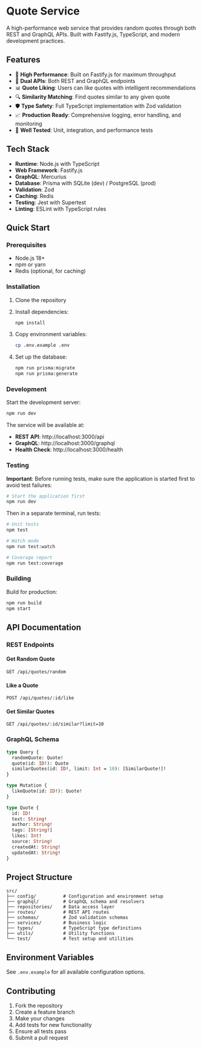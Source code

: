 # Quote Service

A high-performance web service that provides random quotes through both REST and GraphQL APIs. Built with Fastify.js, TypeScript, and modern development practices.

## Features

- 🚀 **High Performance**: Built on Fastify.js for maximum throughput
- 🔄 **Dual APIs**: Both REST and GraphQL endpoints
- 📊 **Quote Liking**: Users can like quotes with intelligent recommendations
- 🔍 **Similarity Matching**: Find quotes similar to any given quote
- 🛡️ **Type Safety**: Full TypeScript implementation with Zod validation
- 📈 **Production Ready**: Comprehensive logging, error handling, and monitoring
- 🧪 **Well Tested**: Unit, integration, and performance tests

## Tech Stack

- **Runtime**: Node.js with TypeScript
- **Web Framework**: Fastify.js
- **GraphQL**: Mercurius
- **Database**: Prisma with SQLite (dev) / PostgreSQL (prod)
- **Validation**: Zod
- **Caching**: Redis
- **Testing**: Jest with Supertest
- **Linting**: ESLint with TypeScript rules

## Quick Start

### Prerequisites

- Node.js 18+ 
- npm or yarn
- Redis (optional, for caching)

### Installation

1. Clone the repository
2. Install dependencies:
   ```bash
   npm install
   ```

3. Copy environment variables:
   ```bash
   cp .env.example .env
   ```

4. Set up the database:
   ```bash
   npm run prisma:migrate
   npm run prisma:generate
   ```

### Development

Start the development server:
```bash
npm run dev
```

The service will be available at:
- **REST API**: http://localhost:3000/api
- **GraphQL**: http://localhost:3000/graphql
- **Health Check**: http://localhost:3000/health

### Testing

**Important**: Before running tests, make sure the application is started first to avoid test failures:

```bash
# Start the application first
npm run dev
```

Then in a separate terminal, run tests:
```bash
# Unit tests
npm test

# Watch mode
npm run test:watch

# Coverage report
npm run test:coverage
```

### Building

Build for production:
```bash
npm run build
npm start
```

## API Documentation

### REST Endpoints

#### Get Random Quote
```http
GET /api/quotes/random
```

#### Like a Quote
```http
POST /api/quotes/:id/like
```

#### Get Similar Quotes
```http
GET /api/quotes/:id/similar?limit=10
```

### GraphQL Schema

```graphql
type Query {
  randomQuote: Quote!
  quote(id: ID!): Quote
  similarQuotes(id: ID!, limit: Int = 10): [SimilarQuote!]!
}

type Mutation {
  likeQuote(id: ID!): Quote!
}

type Quote {
  id: ID!
  text: String!
  author: String!
  tags: [String!]
  likes: Int!
  source: String!
  createdAt: String!
  updatedAt: String!
}
```

## Project Structure

```
src/
├── config/          # Configuration and environment setup
├── graphql/         # GraphQL schema and resolvers
├── repositories/    # Data access layer
├── routes/          # REST API routes
├── schemas/         # Zod validation schemas
├── services/        # Business logic
├── types/           # TypeScript type definitions
├── utils/           # Utility functions
└── test/            # Test setup and utilities
```

## Environment Variables

See `.env.example` for all available configuration options.

## Contributing

1. Fork the repository
2. Create a feature branch
3. Make your changes
4. Add tests for new functionality
5. Ensure all tests pass
6. Submit a pull request
